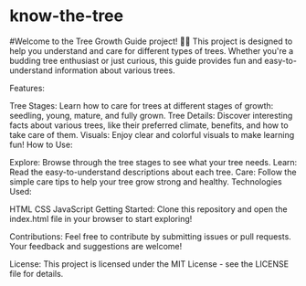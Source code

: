 # know-the-tree

#Welcome to the Tree Growth Guide project! 🌳🌟 This project is designed to help you understand and care for different types of trees. Whether you're a budding tree enthusiast or just curious, this guide provides fun and easy-to-understand information about various trees.

Features:

Tree Stages: Learn how to care for trees at different stages of growth: seedling, young, mature, and fully grown.
Tree Details: Discover interesting facts about various trees, like their preferred climate, benefits, and how to take care of them.
Visuals: Enjoy clear and colorful visuals to make learning fun!
How to Use:

Explore: Browse through the tree stages to see what your tree needs.
Learn: Read the easy-to-understand descriptions about each tree.
Care: Follow the simple care tips to help your tree grow strong and healthy.
Technologies Used:

HTML
CSS
JavaScript
Getting Started:
Clone this repository and open the index.html file in your browser to start exploring!

Contributions:
Feel free to contribute by submitting issues or pull requests. Your feedback and suggestions are welcome!

License:
This project is licensed under the MIT License - see the LICENSE file for details.
